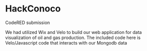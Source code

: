 # HackConoco
CodeRED submission

We had utilized Wix and Velo to build our web application for data visualization of oil and gas production. The included code here is Velo/Javascript code that interacts with our Mongodb data
